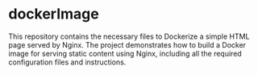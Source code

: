 # dockerImage
This repository contains the necessary files to Dockerize a simple HTML page served by Nginx. The project demonstrates how to build a Docker image for serving static content using Nginx, including all the required configuration files and instructions.
